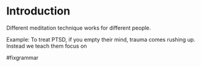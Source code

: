 # Introduction

Different meditation technique works for different people.

Example: To treat PTSD, if you empty their mind, trauma comes rushing up. Instead we teach them focus on

#fixgrammar
